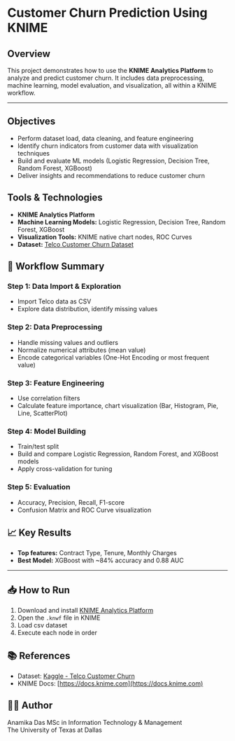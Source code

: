 #  Customer Churn Prediction Using KNIME

##  Overview
This project demonstrates how to use the **KNIME Analytics Platform** to analyze and predict customer churn. It includes data preprocessing, machine learning, model evaluation, and visualization, all within a KNIME workflow.

---

##  Objectives
- Perform dataset load, data cleaning, and feature engineering
- Identify churn indicators from customer data with visualization techniques
- Build and evaluate ML models (Logistic Regression, Decision Tree, Random Forest, XGBoost)
- Deliver insights and recommendations to reduce customer churn


##  Tools & Technologies
- **KNIME Analytics Platform**
- **Machine Learning Models:** Logistic Regression, Decision Tree, Random Forest, XGBoost
- **Visualization Tools:** KNIME native chart nodes, ROC Curves
- **Dataset:** [Telco Customer Churn Dataset](https://www.kaggle.com/blastchar/telco-customer-churn)


## 🔄 Workflow Summary
###  Step 1: Data Import & Exploration
- Import Telco data as CSV
- Explore data distribution, identify missing values

###  Step 2: Data Preprocessing
- Handle missing values and outliers
- Normalize numerical attributes (mean value)
- Encode categorical variables (One-Hot Encoding or most frequent value)

###  Step 3: Feature Engineering
- Use correlation filters
- Calculate feature importance, chart visualization (Bar, Histogram, Pie, Line, ScatterPlot) 

###  Step 4: Model Building
- Train/test split
- Build and compare Logistic Regression, Random Forest, and XGBoost models
- Apply cross-validation for tuning

###  Step 5: Evaluation
- Accuracy, Precision, Recall, F1-score
- Confusion Matrix and ROC Curve visualization

## 📈 Key Results
- **Top features:** Contract Type, Tenure, Monthly Charges
- **Best Model:** XGBoost with ~84% accuracy and 0.88 AUC

---

## 📥 How to Run
1. Download and install [KNIME Analytics Platform](https://www.knime.com/downloads)
2. Open the `.knwf` file in KNIME
3. Load csv dataset
4. Execute each node in order


## 📚 References
- Dataset: [Kaggle - Telco Customer Churn](https://www.kaggle.com/blastchar/telco-customer-churn)
- KNIME Docs: [https://docs.knime.com](https://docs.knime.com)


## 👩‍💻 Author
Anamika Das
MSc in Information Technology & Management  
The University of Texas at Dallas  


